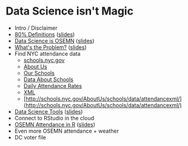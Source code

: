 # Data Science isn't Magic

 * Intro / Disclaimer
 * [80% Definitions](/20150220-80_percent_definitions/) ([slides](/20150220-80_percent_definitions/big.html))
 * [Data Science is OSEMN](/20150220-osemn/) ([slides](/20150220-osemn/big.html))
 * [What's the Problem?](/20150220-problem/) ([slides](/20150220-problem/big.html))
 * Find NYC attendance data
     * [schools.nyc.gov](http://schools.nyc.gov/)
     * [About Us](http://schools.nyc.gov/AboutUs/)
     * [Our Schools](http://schools.nyc.gov/AboutUs/schools/)
     * [Data About Schools](http://schools.nyc.gov/AboutUs/schools/data/)
     * [Daily Attendance Rates](http://schools.nyc.gov/AboutUs/schools/data/Attendance.htm)
     * [XML](http://schools.nyc.gov/aboutus/data/attendancexml/)
     * [http://schools.nyc.gov/AboutUs/schools/data/attendancexml/](http://schools.nyc.gov/AboutUs/schools/data/attendancexml/)
 * [Data Science Tools](/20150220-data_science_tools/) ([slides](/20150220-data_science_tools/big.html))
 * Connect to RStudio in the cloud
 * [OSEMN Attendance in R](/20150220-osemn_attendance_in_R/) ([slides](/20150220-osemn_attendance_in_R/big.html))
 * Even more OSEMN attendance + weather
 * DC voter file
